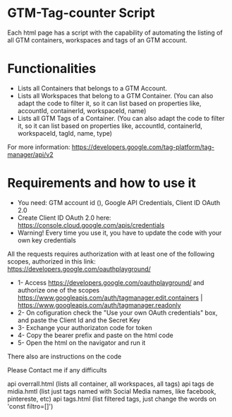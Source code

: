 # GTM-Tag-counter Script
Each html page has a script with the capability of automating the listing of all GTM containers, workspaces and tags of an GTM account.
# Functionalities
- Lists all Containers that belongs to a GTM Account. 
- Lists all Workspaces that belong to a GTM Container. (You can also adapt the code to filter it, so it can list based on properties like, accountId, containerId, workspaceId, name)
- Lists all GTM Tags of a Container.  (You can also adapt the code to filter it, so it can list based on properties like, accountId, containerId, workspaceId, tagId, name, type)

For more information: https://developers.google.com/tag-platform/tag-manager/api/v2

# Requirements and how to use it

- You need: GTM account id (), Google API Credentials, Client ID OAuth 2.0
- Create Client ID OAuth 2.0 here: https://console.cloud.google.com/apis/credentials
- Warning! Every time you use it, you have to update the code with your own key credentials 

All the requests requires authorization with at least one of the following scopes, authorized in this link: https://developers.google.com/oauthplayground/ 

* 1- Access https://developers.google.com/oauthplayground/ and authorize one of the scopes https://www.googleapis.com/auth/tagmanager.edit.containers | https://www.googleapis.com/auth/tagmanager.readonly
* 2- On cofiguration check the "Use your own OAuth credentials" box, and paste the Client Id and the Secret Key
* 3- Exchange your authorizaton code for token
* 4- Copy the bearer prefix and paste on the html code
* 5- Open the html on the navigator and run it

There also are instructions on the code

Please Contact me if any difficults

api overrall.html (lists all container, all workspaces, all tags)
api tags de midia.hmtl (list just tags named with Social Media names, like facebook, pintereste, etc)
api tags.html (list filtered tags, just change the words on 'const filtro=[]')
